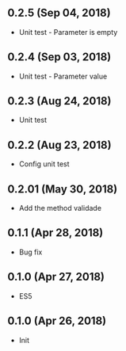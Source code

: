 ## 0.2.5 (Sep 04, 2018)

- Unit test - Parameter is empty

## 0.2.4 (Sep 03, 2018)

- Unit test - Parameter value

## 0.2.3 (Aug 24, 2018)

- Unit test

## 0.2.2 (Aug 23, 2018)

- Config unit test

## 0.2.01 (May 30, 2018)

- Add the method validade

## 0.1.1 (Apr 28, 2018)

- Bug fix

## 0.1.0 (Apr 27, 2018)

- ES5

## 0.1.0 (Apr 26, 2018)

- Init
